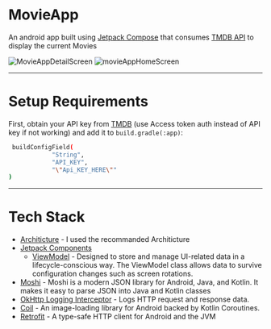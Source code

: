 # MovieApp
An android app built using [Jetpack Compose](https://developer.android.com/jetpack/compose) that consumes [TMDB API](https://developers.themoviedb.org/3/getting-started/introduction) to display the current Movies

![MovieAppDetailScreen](https://github.com/abdelhak4/MovieApp/assets/53873640/3b624237-c01d-4894-8190-0be6b5a4b07d)
![movieAppHomeScreen](https://github.com/abdelhak4/MovieApp/assets/53873640/0be13681-ba27-4a98-bc95-a4ee681042dc)


---
# Setup Requirements
First, obtain your API key from [TMDB](https://developers.themoviedb.org/3/getting-started/introduction) (use Access token auth instead of API key if not working) and add it to  `build.gradle(:app)`:
```bash
 buildConfigField(
            "String",
            "API_KEY",
            "\"Api_KEY_HERE\""
)
```

---
# Tech Stack
- [Architicture](https://developer.android.com/topic/architecture#recommended-app-arch) - I used the recommanded Architicture 
- [Jetpack Components](https://developer.android.com/jetpack)
     - [ViewModel](https://developer.android.com/topic/libraries/architecture/viewmodel) - Designed to store and manage UI-related data in a lifecycle-conscious way. The ViewModel class allows data to survive configuration changes such as screen rotations.
- [Moshi](https://github.com/square/moshi/) - Moshi is a modern JSON library for Android, Java, and Kotlin. It makes it easy to parse JSON into Java and Kotlin classes
- [OkHttp Logging Interceptor](https://github.com/square/okhttp/blob/master/okhttp-logging-interceptor/README.md) - Logs HTTP request and response data.
- [Coil](https://github.com/coil-kt/coil) - An image-loading library for Android backed by Kotlin Coroutines.
- [Retrofit](https://github.com/square/retrofit) - A type-safe HTTP client for Android and the JVM
